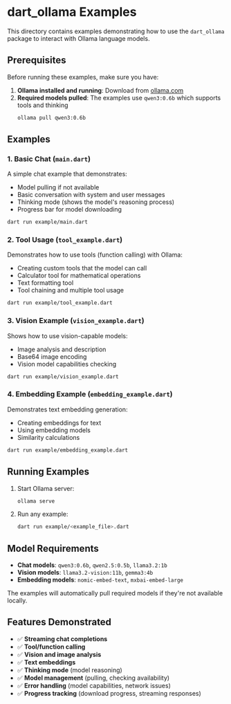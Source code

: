 # dart_ollama Examples

This directory contains examples demonstrating how to use the `dart_ollama` package to interact with Ollama language models.

## Prerequisites

Before running these examples, make sure you have:

1. **Ollama installed and running**: Download from [ollama.com](https://ollama.com)
2. **Required models pulled**: The examples use `qwen3:0.6b` which supports tools and thinking
   ```bash
   ollama pull qwen3:0.6b
   ```

## Examples

### 1. Basic Chat (`main.dart`)

A simple chat example that demonstrates:
- Model pulling if not available
- Basic conversation with system and user messages
- Thinking mode (shows the model's reasoning process)
- Progress bar for model downloading

```bash
dart run example/main.dart
```

### 2. Tool Usage (`tool_example.dart`)

Demonstrates how to use tools (function calling) with Ollama:
- Creating custom tools that the model can call
- Calculator tool for mathematical operations
- Text formatting tool
- Tool chaining and multiple tool usage

```bash
dart run example/tool_example.dart
```

### 3. Vision Example (`vision_example.dart`)

Shows how to use vision-capable models:
- Image analysis and description
- Base64 image encoding
- Vision model capabilities checking

```bash
dart run example/vision_example.dart
```

### 4. Embedding Example (`embedding_example.dart`)

Demonstrates text embedding generation:
- Creating embeddings for text
- Using embedding models
- Similarity calculations

```bash
dart run example/embedding_example.dart
```

## Running Examples

1. Start Ollama server:
   ```bash
   ollama serve
   ```

2. Run any example:
   ```bash
   dart run example/<example_file>.dart
   ```

## Model Requirements

- **Chat models**: `qwen3:0.6b`, `qwen2.5:0.5b`, `llama3.2:1b`
- **Vision models**: `llama3.2-vision:11b`, `gemma3:4b`
- **Embedding models**: `nomic-embed-text`, `mxbai-embed-large`

The examples will automatically pull required models if they're not available locally.

## Features Demonstrated

- ✅ **Streaming chat completions**
- ✅ **Tool/function calling**
- ✅ **Vision and image analysis**
- ✅ **Text embeddings**
- ✅ **Thinking mode** (model reasoning)
- ✅ **Model management** (pulling, checking availability)
- ✅ **Error handling** (model capabilities, network issues)
- ✅ **Progress tracking** (download progress, streaming responses)
